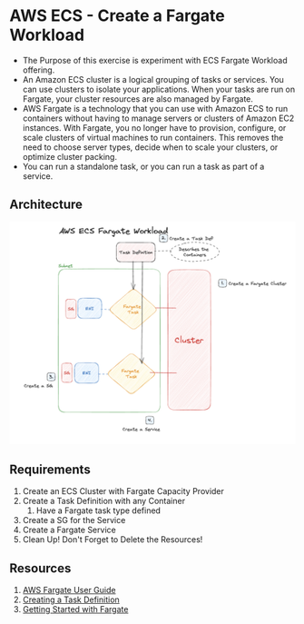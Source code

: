 # AWS ECS - Create a Fargate Workload
- The Purpose of this exercise is experiment with ECS Fargate Workload offering. 
- An Amazon ECS cluster is a logical grouping of tasks or services. You can use clusters to isolate your applications. When your tasks are run on Fargate, your cluster resources are also managed by Fargate. 
- AWS Fargate is a technology that you can use with Amazon ECS to run containers without having to manage servers or clusters of Amazon EC2 instances. With Fargate, you no longer have to provision, configure, or scale clusters of virtual machines to run containers. This removes the need to choose server types, decide when to scale your clusters, or optimize cluster packing.
- You can run a standalone task, or you can run a task as part of a service.

## Architecture
![AWS ECS - Fargae Workload](ecs-fargate-workload-01.png)

## Requirements
1. Create an ECS Cluster with Fargate Capacity Provider
1. Create a Task Definition with any Container
    1. Have a Fargate task type defined
1. Create a SG for the Service
1. Create a Fargate Service
1. Clean Up! Don't Forget to Delete the Resources!

## Resources
1. [AWS Fargate User Guide](https://docs.aws.amazon.com/AmazonECS/latest/userguide/what-is-fargate.html)
1. [Creating a Task Definition](https://docs.aws.amazon.com/AmazonECS/latest/userguide/create-task-definition.html)
1. [Getting Started with Fargate](https://docs.aws.amazon.com/AmazonECS/latest/userguide/getting-started-fargate.html)